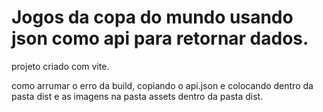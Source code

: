 # Jogos da copa do mundo usando json como api para retornar dados.

projeto criado com vite.

como arrumar o erro da build, copiando o api.json e colocando dentro da pasta dist e as imagens na pasta assets dentro da pasta dist. 


